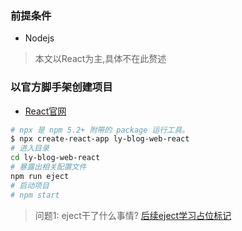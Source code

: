 ### 前提条件
- Nodejs
> 本文以React为主,具体不在此赘述

### 以官方脚手架创建项目 
- [React官网](https://zh-hans.reactjs.org/)

```bash
# npx 是 npm 5.2+ 附带的 package 运行工具。
$ npx create-react-app ly-blog-web-react
# 进入目录
cd ly-blog-web-react
# 暴露出相关配置文件
npm run eject
# 启动项目
# npm start
```

> 问题1: eject干了什么事情?  [后续eject学习占位标记]()

